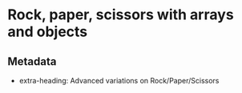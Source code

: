 # Rock, paper, scissors with arrays and objects

## Metadata

* extra-heading: Advanced variations on Rock/Paper/Scissors

